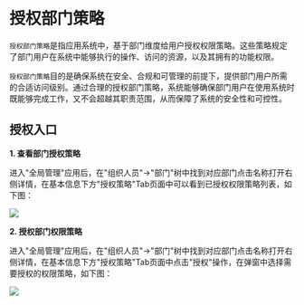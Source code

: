 授权部门策略
===

`授权部门策略`是指应用系统中，基于部门维度给用户授权权限策略。这些策略规定了部门用户在系统中能够执行的操作、访问的资源，以及其拥有的功能权限。

`授权部门策略`目的是确保系统在安全、合规和可管理的前提下，提供部门用户所需的合适访问级别。通过合理的授权部门策略，系统能够确保部门用户在使用系统时既能够完成工作，又不会超越其职责范围，从而保障了系统的安全性和可控性。

## 授权入口

**1. 查看部门授权策略**

进入"全局管理"应用后，在"组织人员"->"部门"树中找到对应部门点击名称打开右侧详情，在基本信息下方"授权策略"Tab页面中可以看到已授权权限策略列表，如下图：

![](https://bj-c1-prod-files.xcan.cloud/storage/pubapi/v1/file/dept-policylist.png?fid=207887590483820708&fpt=60Ml3o9hjXDcPRQOSCdOa7VYZ5dI7sYGsK7aMP6r)

**2. 授权部门权限策略**

进入"全局管理"应用后，在"组织人员"->"部门"树中找到对应部门点击名称打开右侧详情，在基本信息下方"授权策略"Tab页面中点击"授权"操作，在弹窗中选择需要授权的权限策略，如下图：

![](https://bj-c1-prod-files.xcan.cloud/storage/pubapi/v1/file/dept-policyauth.png?fid=207887590483820706&fpt=6X5cOjCZC90VEYw6GCzpjLpGtOjJLgb10sTf6TIT)